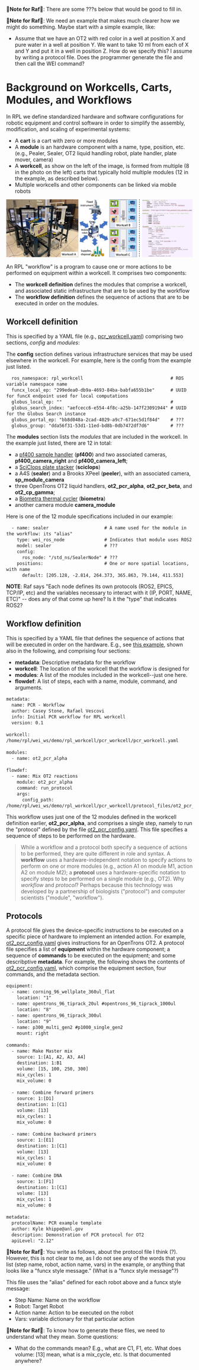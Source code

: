 &#x1F34E;**Note for Raf**&#x1F34E;: There are some ???s below that would be good to fill in.

&#x1F34E;**Note for Raf**&#x1F34E;: We need an example that makes much clearer how we might do something. Maybe start with a simple example, like:
* Assume that we have an OT2 with red color in a well at position X and pure water in a well at position Y. We want to take 10 ml from each of X and Y and put it in a well in position Z. How do we specify this? I assume by writing a protocol file. Does the programmer generate the file and then call the WEI command?

# Background on Workcells, Carts, Modules, and Workflows

In RPL we define standardized hardware and software configurations for robotic equipment and control software in order to simplify the assembly, modification, and scaling of experimental systems:
* A **cart** is a cart with zero or more modules 
* A **module** is an hardware component with a name, type, position, etc. (e.g., Pealer, Sealer, OT2 liquid handling robot, plate handler, plate mover, camera)
* A **workcell**, as show on the left of the image, is formed from multiple (8 in the photo on the left) carts that typically hold multiple modules (12 in the example, as described below).
* Multiple workcells and other components can be linked via mobile robots

![Screenshot of a comment on a GitHub issue showing an image, added in the Markdown, of an Octocat smiling and raising a tentacle.](assets/AD_Fig.jpg)

An RPL "workflow" is a program to cause one or more actions to be performed on equipment within a workcell. It comprises two components:
* The **workcell definition** defines the modules that comprise a workcell, and associated static infrastructure that are to be used by the workflow
* The **workflow definition** defines the sequence of actions that are to be executed in order on the modules.

## Workcell definition

This is specified by a YAML file (e.g., [pcr_workcell.yaml](https://github.com/AD-SDL/rpl_workcell/blob/main/pcr_workcell/pcr_workcell.yaml)) comprising two sections, *config* and *modules*:

The **config** section defines various infrastructure services that may be used elsewhere in the workcell. For example, here is the config from the example just listed.

```
  ros_namespace: rpl_workcell                                 # ROS variable namespace name
  funcx_local_ep: "299edea0-db9a-4693-84ba-babfa655b1be"      # UUID for funcX endpoint used for local computations
  globus_local_ep: ""                                         # 
  globus_search_index: "aefcecc6-e554-4f8c-a25b-147f23091944" # UUID for the Globus Search instance
  globus_portal_ep: "bb8d048a-2cad-4029-a9c7-671ec5d1f84d"    # ???
  globus_group: "dda56f31-53d1-11ed-bd8b-0db7472df7d6"        # ???
```

The **modules** section lists the *modules* that are included in the workcell. In the example just listed, there are 12 in total: 
* a [pf400 sample handler](https://preciseautomation.com/SampleHandler.html) (**pf400**) and two associated cameras, **pf400_camera_right** and **pf400_camera_left**; 
* a [SciClops plate stacker](https://hudsonrobotics.com/microplate-handling-2/platecrane-sciclops-3/) (**sciclops**)
* a A4S (**sealer**) and a Brooks XPeel (**peeler**), with an associated camera, **sp_module_camera**
* three OpenTrons OT2 liquid handlers, **ot2_pcr_alpha**, **ot2_pcr_beta**, and **ot2_cp_gamma**;
* a [Biometra thermal cycler](https://www.analytik-jena.com/products/life-science/pcr-qpcr-thermal-cycler/thermal-cycler-pcr/biometra-trio-series/) (**biometra**)
* another camera module **camera_module**
           
Here is one of the 12 module specifications included in our example:

```
  - name: sealer                     # A name used for the module in the workflow: its "alias"
    type: wei_ros_node               # Indicates that module uses ROS2
    model: sealer                    # ???
    config:
      ros_node: "/std_ns/SealerNode" # ???
    positions:                       # One or more spatial locations, with name 
      default: [205.128, -2.814, 264.373, 365.863, 79.144, 411.553]
```

**NOTE**: Raf says "Each node defines its own protocols (ROS2, EPICS, TCP/IP, etc) and the variables necessary to interact with it (IP, PORT, NAME, ETC)" -- does any of that come up here? Is it the "type" that indicates ROS2?


## Workflow definition

This is specified by a YAML file that defines the sequence of actions that will be executed in order on the hardware. E.g., see [this example](https://github.com/AD-SDL/rpl_workcell/blob/main/pcr_workcell/workflows/ot2_test.yaml), shown also in the following, and comprising four sections:
* **metadata**: Descriptive metadata for the workflow
* **workcell**: The location of the workcell that the workflow is designed for
* **modules**: A list of the modules included in the workcell--just one here.
* **flowdef**: A list of steps, each with a name, module, command, and arguments.

```
metadata:
  name: PCR - Workflow
  author: Casey Stone, Rafael Vescovi
  info: Initial PCR workflow for RPL workcell
  version: 0.1

workcell: /home/rpl/wei_ws/demo/rpl_workcell/pcr_workcell/pcr_workcell.yaml

modules:
  - name: ot2_pcr_alpha

flowdef:
  - name: Mix OT2 reactions
    module: ot2_pcr_alpha
    command: run_protocol
    args:
      config_path: /home/rpl/wei_ws/demo/rpl_workcell/pcr_workcell/protocol_files/ot2_pcr_config.yaml
```

This workflow uses just one of the 12 modules defined in the workcell definition earlier, **ot2_pcr_alpha**, and comprises a single step, namely to run the "protocol" defined by the file [ot2_pcr_config.yaml](https://github.com/AD-SDL/rpl_workcell/blob/main/pcr_workcell/protocol_files/ot2_pcr_config.yaml). 
This file specifies a sequence of steps to be performed on the hardware.

> While a workflow and a protocol both specify a sequence of actions to be performed, they are quite different in role and syntax. A **workflow** uses a hardware-independent notation to specify actions to perform on one or more modules (e.g., action A1 on module M1, action A2 on module M2); a **protocol** uses a hardware-specific notation to specify steps to be performed on a single module (e.g., OT2). Why *workflow* and *protocol*? Perhaps because this technology was developed by a partnership of biologists ("protocol") and computer scientists ("module", "workflow").

## Protocols

A protocol file gives the device-specific instructions to be executed on a specific piece of hardware to implement an intended action. For example, [ot2_pcr_config.yaml](https://github.com/AD-SDL/rpl_workcell/blob/main/pcr_workcell/protocol_files/ot2_pcr_config.yaml) gives instructions for an OpenTrons OT2. A protocol file specifies a list of **equipment** within the hardware component; a sequence of **commands** to be executed on the equipment; and some describptive **metadata**. For example, the following shows the contents of [ot2_pcr_config.yaml](https://github.com/AD-SDL/rpl_workcell/blob/main/pcr_workcell/protocol_files/ot2_pcr_config.yaml), which comprise the equipment section, four commands, and the metadata section. 

```
equipment:
  - name: corning_96_wellplate_360ul_flat
    location: "1"
  - name: opentrons_96_tiprack_20ul #opentrons_96_tiprack_1000ul
    location: "8"
  - name: opentrons_96_tiprack_300ul
    location: "9"
  - name: p300_multi_gen2 #p1000_single_gen2
    mount: right

commands:
  - name: Make Master mix
    source: 1:[A1, A2, A3, A4]
    destination: 1:B1
    volume: [15, 100, 250, 300]
    mix_cycles: 1 
    mix_volume: 0
    
  - name: Combine forward primers
    source: 1:[D1]
    destination: 1:[C1]
    volume: [13]
    mix_cycles: 1 
    mix_volume: 0

  - name: Combine backward primers
    source: 1:[E1]
    destination: 1:[C1]
    volume: [13]
    mix_cycles: 1 
    mix_volume: 0

  - name: Combine DNA
    source: 1:[F1]
    destination: 1:[C1]
    volume: [13]
    mix_cycles: 1 
    mix_volume: 0
    
metadata:
  protocolName: PCR example template
  author: Kyle khippe@anl.gov
  description: Demonstration of PCR protocol for OT2
  apiLevel: "2.12"
```


&#x1F34E;**Note for Raf**&#x1F34E;: You write as follows, about the protocol file I think (?).  However, this is not clear to me, as I do not see any of the words that you list  (step name, robot, action name, vars) in the example, or anything that looks like a "funcx style message." (What is a "funcx style message"?)

This file uses the "alias" defined for each robot above and a funcx style message:
* Step Name: Name on the workflow
* Robot: Target Robot
* Action name: Action to be executed on the robot
* Vars: variable dictionary for that particular action

&#x1F34E;**Note for Raf**&#x1F34E;: To know how to generate these files, we need to understand what they mean. Some questions:
* What do the commands mean? E.g., what are C1, F1, etc. What does volume: [13] mean, what is a mix_cycle, etc. Is that documented anywhere?
